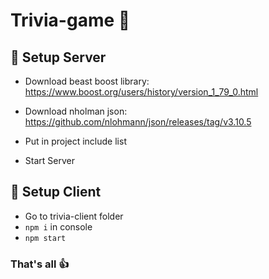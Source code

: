 # Trivia-game :pushpin:

## :round_pushpin: Setup Server 
- Download beast boost library: https://www.boost.org/users/history/version_1_79_0.html
- Download nholman json: https://github.com/nlohmann/json/releases/tag/v3.10.5

- Put in project include list
- Start Server

## :round_pushpin: Setup Client 
- Go to trivia-client folder
- `npm i` in console
- `npm start`


### That's all :+1: